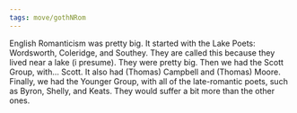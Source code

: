 ```yaml
---
tags: move/gothNRom 
---
```


English Romanticism was pretty big. It started with the Lake Poets: Wordsworth, Coleridge, and Southey. They are called this because they lived near a lake (i presume). They were pretty big. Then we had the Scott Group, with... Scott. It also had (Thomas) Campbell and (Thomas) Moore. Finally, we had the Younger Group, with all of the late-romantic poets, such as Byron, Shelly, and Keats. They would suffer a bit more than the other ones.